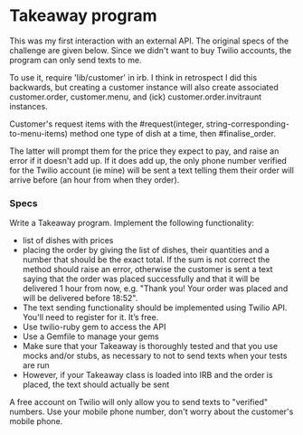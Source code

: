 Takeaway program
========

This was my first interaction with an external API. The original specs of the challenge are given below. Since we didn't want to buy Twilio accounts, the program can only send texts to me.

To use it, require 'lib/customer' in irb. I think in retrospect I did this backwards, but creating a customer instance will also create associated customer.order, customer.menu, and (ick) customer.order.invitraunt instances.

Customer's request items with the #request(integer, string-corresponding-to-menu-items) method one type of dish at a time, then #finalise_order.

The latter will prompt them for the price they expect to pay, and raise an error if it doesn't add up. If it does add up, the only phone number verified for the Twilio account (ie mine) will be sent a text telling them their order will arrive before (an hour from when they order).

### Specs

Write a Takeaway program. 
Implement the following functionality:

* list of dishes with prices
* placing the order by giving the list of dishes, their quantities and a number that should be the exact total. If the sum is not correct the method should raise an error, otherwise the customer is sent a text saying that the order was placed successfully and that it will be delivered 1 hour from now, e.g. "Thank you! Your order was placed and will be delivered before 18:52".
* The text sending functionality should be implemented using Twilio API. You'll need to register for it. It’s free.
* Use twilio-ruby gem to access the API
* Use a Gemfile to manage your gems
* Make sure that your Takeaway is thoroughly tested and that you use mocks and/or stubs, as necessary to not to send texts when your tests are run
* However, if your Takeaway class is loaded into IRB and the order is placed, the text should actually be sent

A free account on Twilio will only allow you to send texts to "verified" numbers. Use your mobile phone number, don't worry about the customer's mobile phone.
